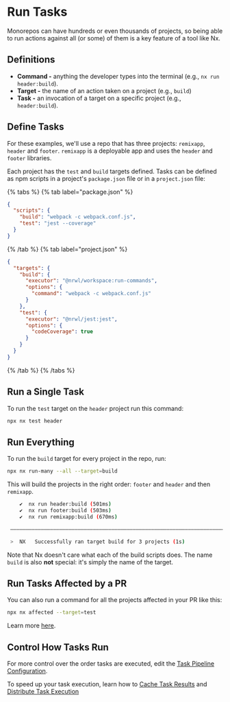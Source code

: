 # Run Tasks

Monorepos can have hundreds or even thousands of projects, so being able to run actions against all (or some) of
them is a key feature of a tool like Nx.

## Definitions

- **Command -** anything the developer types into the terminal (e.g., `nx run header:build`).
- **Target -** the name of an action taken on a project (e.g., `build`)
- **Task -** an invocation of a target on a specific project (e.g., `header:build`).

## Define Tasks

For these examples, we'll use a repo that has three projects: `remixapp`, `header` and `footer`. `remixapp` is a deployable app and uses the `header` and `footer` libraries.

Each project has the `test` and `build` targets defined. Tasks can be defined as npm scripts in a project's `package.json` file or in a `project.json` file:

{% tabs %}
{% tab label="package.json" %}

```json
{
  "scripts": {
    "build": "webpack -c webpack.conf.js",
    "test": "jest --coverage"
  }
}
```

{% /tab %}
{% tab label="project.json" %}

```json
{
  "targets": {
    "build": {
      "executor": "@nrwl/workspace:run-commands",
      "options": {
        "command": "webpack -c webpack.conf.js"
      }
    },
    "test": {
      "executor": "@nrwl/jest:jest",
      "options": {
        "codeCoverage": true
      }
    }
  }
}
```

{% /tab %}
{% /tabs %}

## Run a Single Task

To run the `test` target on the `header` project run this command:

```bash
npx nx test header
```

## Run Everything

To run the `build` target for every project in the repo, run:

```bash
npx nx run-many --all --target=build
```

This will build the projects in the right order: `footer` and `header` and then `remixapp`.

```bash title="Terminal Output"
    ✔  nx run header:build (501ms)
    ✔  nx run footer:build (503ms)
    ✔  nx run remixapp:build (670ms)

 —————————————————————————————————————————————————————————————————————————————

 >  NX   Successfully ran target build for 3 projects (1s)
```

Note that Nx doesn't care what each of the build scripts does. The name `build` is also **not** special: it's simply
the name of the target.

## Run Tasks Affected by a PR

You can also run a command for all the projects affected in your PR like this:

```bash
npx nx affected --target=test
```

Learn more [here](../api-reference/commands).

## Control How Tasks Run

For more control over the order tasks are executed, edit the [Task Pipeline Configuration](../concepts/task-pipeline-configuration).

To speed up your task execution, learn how to [Cache Task Results](./cache-task-results) and [Distribute Task Execution](./distribute-task-execution)

